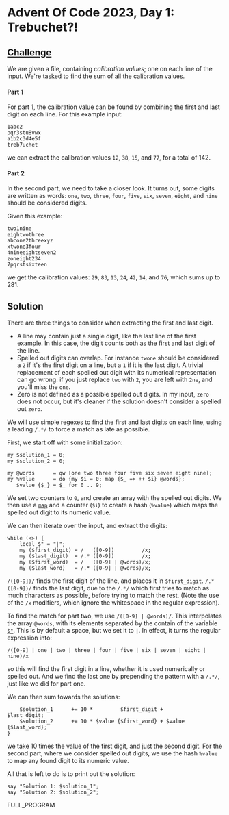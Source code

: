 # Advent Of Code 2023, Day 1: Trebuchet?!

## [Challenge](https://adventofcode.com/2023/day/1)

We are given a file, containing *calibration values*; one on each 
line of the input. We're tasked to find the sum of all the calibration
values.

#### Part 1

For part 1, the calibration value can be found by combining
the first and last digit on each line. For this example input:

~~~~
1abc2
pqr3stu8vwx
a1b2c3d4e5f
treb7uchet
~~~~

we can extract the calibration values `12`, `38`, `15`, and `77`, 
for a total of <span class = 'answer'>142</span>.

#### Part 2

In the second part, we need to take a closer look. It turns out, some
digits are written as words: `one`, `two`, `three`, `four`, `five`, `six`,
`seven`, `eight`, and `nine` should be considered digits.

Given this example:

~~~~
two1nine
eightwothree
abcone2threexyz
xtwone3four
4nineeightseven2
zoneight234
7pqrstsixteen
~~~~

we get the calibration values: `29`, `83`, `13`, `24`, `42`, `14`, and `76`,
which sums up to <span class = 'answer'>281</span>.

## Solution

There are three things to consider when extracting the first and last digit.

* A line may contain just a single digit, like the last line of the first
  example. In this case, the digit counts both as the first and last digit
  of the line.
* Spelled out digits can overlap. For instance `twone` should be considered
  a `2` if it's the first digit on a line, but a `1` if it is the last digit.
  A trivial replacement of each spelled out digit with its numerical
  representation can go wrong: if you just replace `two` with `2`, you
  are left with `2ne`, and you'll miss the `one`.
* Zero is not defined as a possible spelled out digits. In my input,
  `zero` does not occur, but it's cleaner if the solution doesn't
  consider a spelled out `zero`.

We will use simple regexes to find the first and last digits on each line,
using a leading `/.*/` to force a match as late as possible.

First, we start off with some initialization:

~~~~
my $solution_1 = 0;
my $solution_2 = 0;

my @words      = qw [one two three four five six seven eight nine];
my %value      = do {my $i = 0; map {$_ => ++ $i} @words};
   $value {$_} = $_ for 0 .. 9;
~~~~

We set two counters to `0`, and create an array with the spelled out
digits. We then use a [`map`](#) and a counter (`$i`) to create a hash
(`%value`) which maps the spelled out digit to its numeric value.

We can then iterate over the input, and extract the digits:

~~~~
while (<>) {
    local $" = "|";
    my ($first_digit) = /   ([0-9])         /x;
    my ($last_digit)  = /.* ([0-9])         /x;
    my ($first_word)  = /   ([0-9] | @words)/x;
    my ($last_word)   = /.* ([0-9] | @words)/x;
~~~~

`/([0-9])/` finds the first digit of the line, and places it in `$first_digit`.
`/.*([0-9])/` finds the last digit, due to the `/.*/` which first tries to
match as much characters as possible, before trying to match the rest.
(Note the use of the `/x` modifiers, which ignore the whitespace in the
regular expression).

To find the match for part two, we use `/([0-9] | @words)/`. This interpolates
the array `@words`, with its elements separated by the contain of the
variable [`$"`](#var:$LIST_SEPARATOR). This is by default a space, but we
set it to `|`. In effect, it turns the regular expression into:

    /([0-9] | one | two | three | four | five | six | seven | eight | nine)/x

so this will find the first digit in a line, whether it is used numerically
or spelled out. And we find the last one by prepending the pattern with
a `/.*/`, just like we did for part one.

We can then sum towards the solutions:

~~~~
    $solution_1      += 10 *         $first_digit +         $last_digit;
    $solution_2      += 10 * $value {$first_word} + $value {$last_word};
}
~~~~

we take 10 times the value of the first digit, and just the second digit.
For the second part, where we consider spelled out digits, we use the
hash `%value` to map any found digit to its numeric value.

All that is left to do is to print out the solution:

~~~~
say "Solution 1: $solution_1";
say "Solution 2: $solution_2";
~~~~

FULL_PROGRAM
